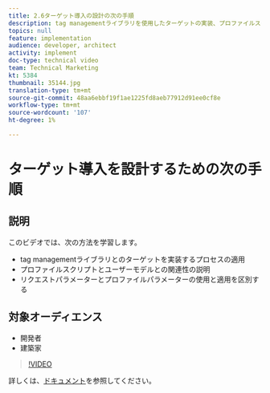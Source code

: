 ```yaml
---
title: 2.6ターゲット導入の設計の次の手順
description: tag managementライブラリを使用したターゲットの実装、プロファイルスクリプトのユーザーモデルへの関連性の説明、リクエストパラメーターとプロファイルパラメーターの使用と適用の区別
topics: null
feature: implementation
audience: developer, architect
activity: implement
doc-type: technical video
team: Technical Marketing
kt: 5384
thumbnail: 35144.jpg
translation-type: tm+mt
source-git-commit: 48aa6ebbf19f1ae1225fd8aeb77912d91ee0cf8e
workflow-type: tm+mt
source-wordcount: '107'
ht-degree: 1%

---
```



# ターゲット導入を設計するための次の手順

## 説明

このビデオでは、次の方法を学習します。

* tag managementライブラリとのターゲットを実装するプロセスの適用
* プロファイルスクリプトとユーザーモデルとの関連性の説明
* リクエストパラメーターとプロファイルパラメーターの使用と適用を区別する

## 対象オーディエンス

* 開発者
* 建築家

>[!VIDEO](https://video.tv.adobe.com/v/35144/?quality=12)

詳しくは、[ドキュメント](https://docs.adobe.com/content/help/en/target/using/implement-target/implementing-target.html)を参照してください。
